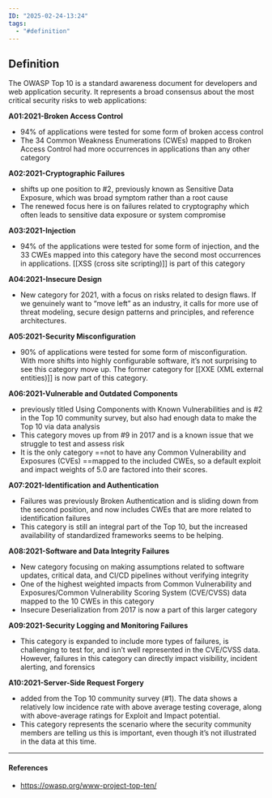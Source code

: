 ```yaml
---
ID: "2025-02-24-13:24"
tags:
  - "#definition"
---
```

## Definition

The OWASP Top 10 is a standard awareness document for developers and web application security. It represents a broad consensus about the most critical security risks to web applications:

**A01:2021-Broken Access Control** 
- 94% of applications were tested for some form of broken access control
- The 34 Common Weakness Enumerations (CWEs) mapped to Broken Access Control had more occurrences in applications than any other category

**A02:2021-Cryptographic Failures**
- shifts up one position to #2, previously known as Sensitive Data Exposure, which was broad symptom rather than a root cause
- The renewed focus here is on failures related to cryptography which often leads to sensitive data exposure or system compromise

**A03:2021-Injection**
- 94% of the applications were tested for some form of injection, and the 33 CWEs mapped into this category have the second most occurrences in applications. [[XSS (cross site scripting)]] is part of this category

**A04:2021-Insecure Design**
- New category for 2021, with a focus on risks related to design flaws. If we genuinely want to “move left” as an industry, it calls for more use of threat modeling, secure design patterns and principles, and reference architectures.

**A05:2021-Security Misconfiguration**
- 90% of applications were tested for some form of misconfiguration. With more shifts into highly configurable software, it’s not surprising to see this category move up. The former category for [[XXE (XML external entities)]] is now part of this category.

**A06:2021-Vulnerable and Outdated Components**
- previously titled Using Components with Known Vulnerabilities and is #2 in the Top 10 community survey, but also had enough data to make the Top 10 via data analysis
- This category moves up from #9 in 2017 and is a known issue that we struggle to test and assess risk
- It is the only category ==not to have any Common Vulnerability and Exposures (CVEs) ==mapped to the included CWEs, so a default exploit and impact weights of 5.0 are factored into their scores.

**A07:2021-Identification and Authentication**
- Failures was previously Broken Authentication and is sliding down from the second position, and now includes CWEs that are more related to identification failures
- This category is still an integral part of the Top 10, but the increased availability of standardized frameworks seems to be helping.

**A08:2021-Software and Data Integrity Failures**
- New category focusing on making assumptions related to software updates, critical data, and CI/CD pipelines without verifying integrity
- One of the highest weighted impacts from Common Vulnerability and Exposures/Common Vulnerability Scoring System (CVE/CVSS) data mapped to the 10 CWEs in this category
- Insecure Deserialization from 2017 is now a part of this larger category

**A09:2021-Security Logging and Monitoring Failures**
- This category is expanded to include more types of failures, is challenging to test for, and isn’t well represented in the CVE/CVSS data. However, failures in this category can directly impact visibility, incident alerting, and forensics

**A10:2021-Server-Side Request Forgery**
- added from the Top 10 community survey (#1). The data shows a relatively low incidence rate with above average testing coverage, along with above-average ratings for Exploit and Impact potential.
- This category represents the scenario where the security community members are telling us this is important, even though it’s not illustrated in the data at this time.

---
#### References
- https://owasp.org/www-project-top-ten/